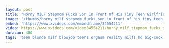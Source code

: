 ```yaml
---
layout: post
title: "Horny MILF Stepmom Fucks Son In Front Of His Tiny Teen Girlfriend"
image: '/thumbs/horny_milf_stepmom_fucks_son_in_front_of_his_tiny_teen_girlfriend.jpg'
embed: 'https://www.xvideos.com/embedframe/34554211'
video: https://www.xvideos.com/video34554211/horny_milf_stepmom_fucks_son_in_front_of_his_tiny_teen_girlfriend
duracao: 480
tags: 'teen blonde milf blowjob teens orgasm reality milfs hd big-cock small-tits stepmom stepson step-mom mom-and-son family-taboofamilystrokes family-porn'
---
```

